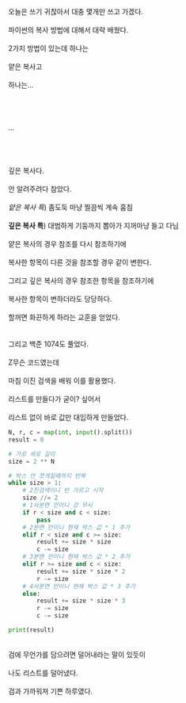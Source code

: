 오늘은 쓰기 귀찮아서 대충 몇개만 쓰고 가겠다.<br><br>
파이썬의 복사 방법에 대해서 대략 배웠다.<br><br>
2가지 방법이 있는데 하나는<br><br>
얕은 복사고<br><br>
하나는...<br><br><br><br><br>
...
<br><br><br><br><br>
깊은 복사다.<br><br>
안 알려주려다 참았다.<br><br>
*얕은 복사 특*) 좀도둑 마냥 찔끔씩 계속 훔침<br><br>
**깊은 복사 특**) 대범하게 기둥까지 뽑아가 지꺼마냥 들고 다님<br><br>
얕은 복사의 경우 참조를 다시 참조하기에<br><br>
복사한 항목이 다른 것을 참조할 경우 같이 변한다.<br><br>
그리고 깊은 복사의 경우 참조한 항목을 참조하기에<br><br>
복사한 항목이 변하더라도 당당하다.<br><br>
할꺼면 화끈하게 하라는 교훈을 얻었다.<br><br><br>
그리고 백준 1074도 풀었다.<br><br>
Z무슨 코드였는데<br><br>
마침 이진 검색을 배워 이를 활용했다.<br><br>
리스트를 만들다가 굳이? 싶어서<br><br>
리스트 없이 바로 값만 대입하게 만들었다.<br>
```py
N, r, c = map(int, input().split())
result = 0

# 가로 세로 길이
size = 2 ** N

# 박스 안 쪼개질때까지 반복
while size > 1:
    # 2진검색이니 반 가르고 시작
    size //= 2
    # 1사분면 안이니 걍 무시
    if r < size and c < size:
        pass 
    # 2분면 안이니 현재 박스 값 * 1 추가
    elif r < size and c >= size:
        result += size * size
        c -= size
    # 3분면 안이니 현재 박스 값 * 2 추가
    elif r >= size and c < size:
        result += size * size * 2
        r -= size
    # 4사분면 안이니 현재 박스 값 * 3 추가
    else:
        result += size * size * 3
        r -= size
        c -= size

print(result)
```
<br>
검에 무언가를 담으려면 덜어내라는 말이 있듯이<br><br>
나도 리스트를 덜어냈다.<br><br>
검과 가까워져 기쁜 하루였다.